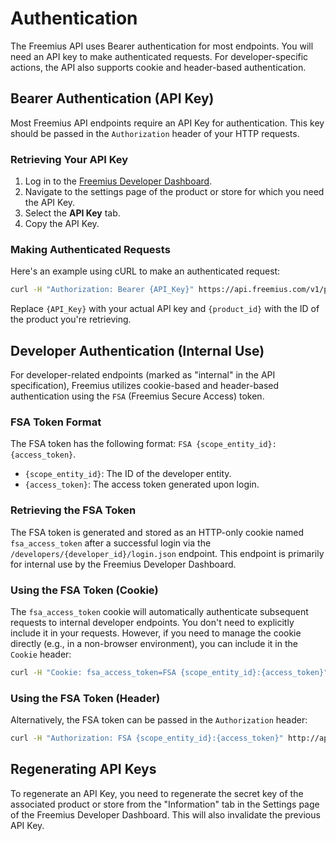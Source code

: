 # Authentication

The Freemius API uses Bearer authentication for most endpoints. You will need an API key to make authenticated requests.  For developer-specific actions, the API also supports cookie and header-based authentication.

## Bearer Authentication (API Key)

Most Freemius API endpoints require an API Key for authentication. This key should be passed in the `Authorization` header of your HTTP requests.

### Retrieving Your API Key

1. Log in to the [Freemius Developer Dashboard](https://dashboard.freemius.com).
2. Navigate to the settings page of the product or store for which you need the API Key.
3. Select the **API Key** tab.
4. Copy the API Key.

### Making Authenticated Requests

Here's an example using cURL to make an authenticated request:

```bash
curl -H "Authorization: Bearer {API_Key}" https://api.freemius.com/v1/products/{product_id}.json
```

Replace `{API_Key}` with your actual API key and `{product_id}` with the ID of the product you're retrieving.

## Developer Authentication (Internal Use)

For developer-related endpoints (marked as "internal" in the API specification), Freemius utilizes cookie-based and header-based authentication using the `FSA` (Freemius Secure Access) token.

### FSA Token Format

The FSA token has the following format: `FSA {scope_entity_id}:{access_token}`.

* `{scope_entity_id}`: The ID of the developer entity.
* `{access_token}`: The access token generated upon login.

### Retrieving the FSA Token

The FSA token is generated and stored as an HTTP-only cookie named `fsa_access_token` after a successful login via the `/developers/{developer_id}/login.json` endpoint.  This endpoint is primarily for internal use by the Freemius Developer Dashboard.

### Using the FSA Token (Cookie)

The `fsa_access_token` cookie will automatically authenticate subsequent requests to internal developer endpoints.  You don't need to explicitly include it in your requests.  However, if you need to manage the cookie directly (e.g., in a non-browser environment), you can include it in the `Cookie` header:

```bash
curl -H "Cookie: fsa_access_token=FSA {scope_entity_id}:{access_token}" http://api.freemius-local.com:8080/v1/developers/{developer_id}/bank_account/{bank_account_id}.json
```

### Using the FSA Token (Header)

Alternatively, the FSA token can be passed in the `Authorization` header:

```bash
curl -H "Authorization: FSA {scope_entity_id}:{access_token}" http://api.freemius-local.com:8080/v1/developers/{developer_id}/bank_account/{bank_account_id}.json
```

## Regenerating API Keys

To regenerate an API Key, you need to regenerate the secret key of the associated product or store from the "Information" tab in the Settings page of the Freemius Developer Dashboard.  This will also invalidate the previous API Key.
